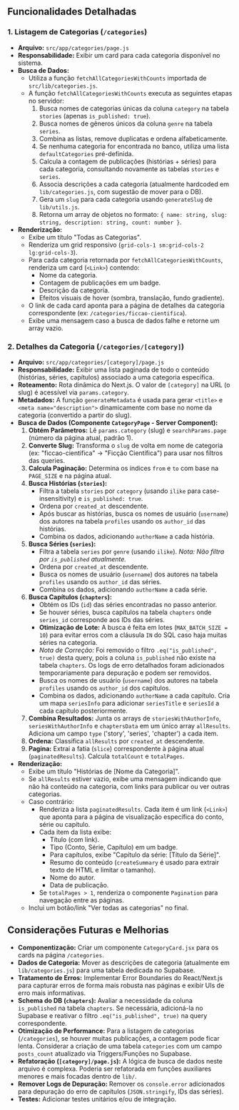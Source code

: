 ## Funcionalidades Detalhadas

### 1. Listagem de Categorias (`/categories`)

*   **Arquivo:** `src/app/categories/page.js`
*   **Responsabilidade:** Exibir um card para cada categoria disponível no sistema.
*   **Busca de Dados:**
    *   Utiliza a função `fetchAllCategoriesWithCounts` importada de `src/lib/categories.js`.
    *   A função `fetchAllCategoriesWithCounts` executa as seguintes etapas no servidor:
        1.  Busca nomes de categorias únicas da coluna `category` na tabela `stories` (apenas `is_published: true`).
        2.  Busca nomes de gêneros únicos da coluna `genre` na tabela `series`.
        3.  Combina as listas, remove duplicatas e ordena alfabeticamente.
        4.  Se nenhuma categoria for encontrada no banco, utiliza uma lista `defaultCategories` pré-definida.
        5.  Calcula a contagem de publicações (histórias + séries) para cada categoria, consultando novamente as tabelas `stories` e `series`.
        6.  Associa descrições a cada categoria (atualmente hardcoded em `lib/categories.js`, com sugestão de mover para o DB).
        7.  Gera um `slug` para cada categoria usando `generateSlug` de `lib/utils.js`.
        8.  Retorna um array de objetos no formato: `{ name: string, slug: string, description: string, count: number }`.
*   **Renderização:**
    *   Exibe um título "Todas as Categorias".
    *   Renderiza um grid responsivo (`grid-cols-1 sm:grid-cols-2 lg:grid-cols-3`).
    *   Para cada categoria retornada por `fetchAllCategoriesWithCounts`, renderiza um card (`<Link>`) contendo:
        *   Nome da categoria.
        *   Contagem de publicações em um badge.
        *   Descrição da categoria.
        *   Efeitos visuais de hover (sombra, translação, fundo gradiente).
    *   O link de cada card aponta para a página de detalhes da categoria correspondente (ex: `/categories/ficcao-cientifica`).
    *   Exibe uma mensagem caso a busca de dados falhe e retorne um array vazio.

### 2. Detalhes da Categoria (`/categories/[category]`)

*   **Arquivo:** `src/app/categories/[category]/page.js`
*   **Responsabilidade:** Exibir uma lista paginada de todo o conteúdo (histórias, séries, capítulos) associado a uma categoria específica.
*   **Roteamento:** Rota dinâmica do Next.js. O valor de `[category]` na URL (o slug) é acessível via `params.category`.
*   **Metadados:** A função `generateMetadata` é usada para gerar `<title>` e `<meta name="description">` dinamicamente com base no nome da categoria (convertido a partir do slug).
*   **Busca de Dados (Componente `CategoryPage` - Server Component):**
    1.  **Obtém Parâmetros:** Lê `params.category` (slug) e `searchParams.page` (número da página atual, padrão 1).
    2.  **Converte Slug:** Transforma o `slug` de volta em nome de categoria (ex: "ficcao-cientifica" -> "Ficção Científica") para usar nos filtros das queries.
    3.  **Calcula Paginação:** Determina os índices `from` e `to` com base na `PAGE_SIZE` e na página atual.
    4.  **Busca Histórias (`stories`):**
        *   Filtra a tabela `stories` por `category` (usando `ilike` para case-insensitivity) e `is_published: true`.
        *   Ordena por `created_at` descendente.
        *   Após buscar as histórias, busca os nomes de usuário (`username`) dos autores na tabela `profiles` usando os `author_id` das histórias.
        *   Combina os dados, adicionando `authorName` a cada história.
    5.  **Busca Séries (`series`):**
        *   Filtra a tabela `series` por `genre` (usando `ilike`). *Nota: Não filtra por `is_published` atualmente.*
        *   Ordena por `created_at` descendente.
        *   Busca os nomes de usuário (`username`) dos autores na tabela `profiles` usando os `author_id` das séries.
        *   Combina os dados, adicionando `authorName` a cada série.
    6.  **Busca Capítulos (`chapters`):**
        *   Obtém os IDs (`id`) das séries encontradas no passo anterior.
        *   Se houver séries, busca capítulos na tabela `chapters` onde `series_id` corresponde aos IDs das séries.
        *   **Otimização de Lote:** A busca é feita em lotes (`MAX_BATCH_SIZE = 10`) para evitar erros com a cláusula `IN` do SQL caso haja muitas séries na categoria.
        *   *Nota de Correção:* Foi removido o filtro `.eq("is_published", true)` desta query, pois a coluna `is_published` não existe na tabela `chapters`. Os logs de erro detalhados foram adicionados temporariamente para depuração e podem ser removidos.
        *   Busca os nomes de usuário (`username`) dos autores na tabela `profiles` usando os `author_id` dos capítulos.
        *   Combina os dados, adicionando `authorName` a cada capítulo. Cria um mapa `seriesInfo` para adicionar `seriesTitle` e `seriesId` a cada capítulo posteriormente.
    7.  **Combina Resultados:** Junta os arrays de `storiesWithAuthorInfo`, `seriesWithAuthorInfo` e `chaptersData` em um único array `allResults`. Adiciona um campo `type` ('story', 'series', 'chapter') a cada item.
    8.  **Ordena:** Classifica `allResults` por `created_at` descendente.
    9.  **Pagina:** Extrai a fatia (`slice`) correspondente à página atual (`paginatedResults`). Calcula `totalCount` e `totalPages`.
*   **Renderização:**
    *   Exibe um título "Histórias de [Nome da Categoria]".
    *   Se `allResults` estiver vazio, exibe uma mensagem indicando que não há conteúdo na categoria, com links para publicar ou ver outras categorias.
    *   Caso contrário:
        *   Renderiza a lista `paginatedResults`. Cada item é um link (`<Link>`) que aponta para a página de visualização específica do conto, série ou capítulo.
        *   Cada item da lista exibe:
            *   Título (com link).
            *   Tipo (Conto, Série, Capítulo) em um badge.
            *   Para capítulos, exibe "Capítulo da série: [Título da Série]".
            *   Resumo do conteúdo (`createSummary` é usado para extrair texto de HTML e limitar o tamanho).
            *   Nome do autor.
            *   Data de publicação.
        *   Se `totalPages > 1`, renderiza o componente `Pagination` para navegação entre as páginas.
    *   Inclui um botão/link "Ver todas as categorias" no final.

## Considerações Futuras e Melhorias

*   **Componentização:** Criar um componente `CategoryCard.jsx` para os cards na página `/categories`.
*   **Dados de Categoria:** Mover as descrições de categoria (atualmente em `lib/categories.js`) para uma tabela dedicada no Supabase.
*   **Tratamento de Erros:** Implementar Error Boundaries do React/Next.js para capturar erros de forma mais robusta nas páginas e exibir UIs de erro mais informativas.
*   **Schema do DB (`chapters`):** Avaliar a necessidade da coluna `is_published` na tabela `chapters`. Se necessária, adicioná-la no Supabase e reativar o filtro `.eq("is_published", true)` na query correspondente.
*   **Otimização de Performance:** Para a listagem de categorias (`/categories`), se houver muitas publicações, a contagem pode ficar lenta. Considerar a criação de uma tabela `categories` com um campo `posts_count` atualizado via Triggers/Funções no Supabase.
*   **Refatoração (`[category]/page.js`):** A lógica de busca de dados neste arquivo é complexa. Poderia ser refatorada em funções auxiliares menores e mais focadas dentro de `lib/`.
*   **Remover Logs de Depuração:** Remover os `console.error` adicionados para depuração do erro de capítulos (`JSON.stringify`, IDs das séries).
*   **Testes:** Adicionar testes unitários e/ou de integração.
